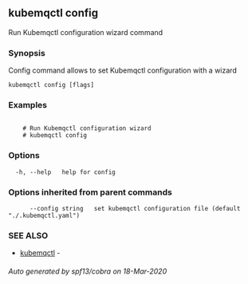 ## kubemqctl config

Run Kubemqctl configuration wizard command

### Synopsis

Config command allows to set Kubemqctl configuration with a wizard

```
kubemqctl config [flags]
```

### Examples

```

	# Run Kubemqctl configuration wizard
	# kubemqctl config

```

### Options

```
  -h, --help   help for config
```

### Options inherited from parent commands

```
      --config string   set kubemqctl configuration file (default "./.kubemqctl.yaml")
```

### SEE ALSO

* [kubemqctl](kubemqctl.md)	 - 

###### Auto generated by spf13/cobra on 18-Mar-2020
